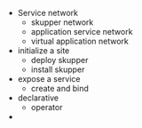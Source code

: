 - Service network
	- skupper network
	- application service network
	- virtual application network
- initialize a site
	- deploy skupper
	- install skupper
- expose a service
	- create and bind
- declarative
	- operator
-